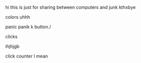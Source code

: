 hi this is just for sharing between computers and junk kthxbye

colors
 uhhh


 panic
 panik
 k
 button./

 clicks

 ihjhjgb

 click counter I mean

 